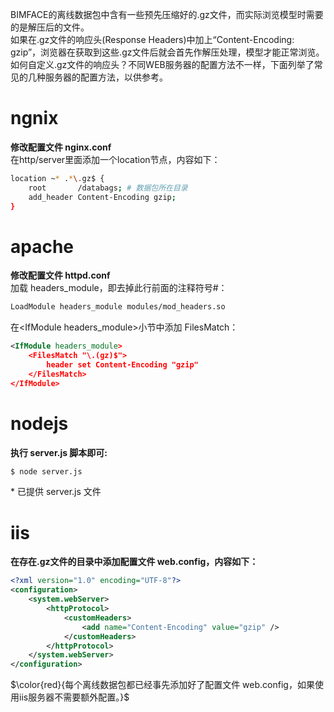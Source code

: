BIMFACE的离线数据包中含有一些预先压缩好的.gz文件，而实际浏览模型时需要的是解压后的文件。  
如果在.gz文件的响应头(Response Headers)中加上“Content-Encoding: gzip”，浏览器在获取到这些.gz文件后就会首先作解压处理，模型才能正常浏览。  
如何自定义.gz文件的响应头？不同WEB服务器的配置方法不一样，下面列举了常见的几种服务器的配置方法，以供参考。  
# ngnix
**修改配置文件 nginx.conf**  
在http/server里面添加一个location节点，内容如下：
```bash
location ~* .*\.gz$ {
    root       /databags; # 数据包所在目录
    add_header Content-Encoding gzip;
} 
```
# apache
**修改配置文件 httpd.conf**  
加载 headers_module，即去掉此行前面的注释符号#：
```bash
LoadModule headers_module modules/mod_headers.so
```
在&lt;IfModule headers_module&gt;小节中添加 FilesMatch：
```xml
<IfModule headers_module>
    <FilesMatch "\.(gz)$">
        header set Content-Encoding "gzip"
    </FilesMatch>
</IfModule>
```
# nodejs
**执行 server.js 脚本即可:**
```bash
$ node server.js
```
\* 已提供 server.js 文件
# iis
**在存在.gz文件的目录中添加配置文件 web.config，内容如下：**
```xml
<?xml version="1.0" encoding="UTF-8"?>
<configuration>
    <system.webServer>
        <httpProtocol>
            <customHeaders>
                <add name="Content-Encoding" value="gzip" />
            </customHeaders>
        </httpProtocol>
    </system.webServer>
</configuration>
```
$\color{red}{每个离线数据包都已经事先添加好了配置文件 web.config，如果使用iis服务器不需要额外配置。}$